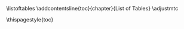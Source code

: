 \listoftables
\addcontentsline{toc}{chapter}{List of Tables}
\adjustmtc

<!-- Force page nr on first page of this chapter -->
\thispagestyle{toc}